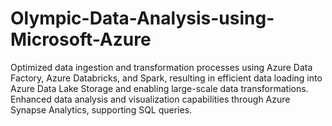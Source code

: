 # Olympic-Data-Analysis-using-Microsoft-Azure
Optimized data ingestion and transformation processes using Azure Data Factory, Azure Databricks, and Spark, resulting in efficient data loading into Azure Data Lake Storage and enabling large-scale data transformations.  Enhanced data analysis and visualization capabilities through Azure Synapse Analytics, supporting SQL queries.
